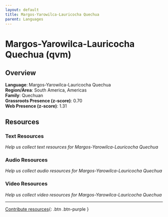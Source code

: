 ```yaml
---
layout: default
title: Margos-Yarowilca-Lauricocha Quechua
parent: Languages
---
```


# Margos-Yarowilca-Lauricocha Quechua (qvm)

## Overview

**Language**: Margos-Yarowilca-Lauricocha Quechua  
**Region/Area**: South America, Americas  
**Family**: Quechuan  
**Grassroots Presence (z-score)**: 0.70  
**Web Presence (z-score)**: 1.31  

## Resources

### Text Resources
*Help us collect text resources for Margos-Yarowilca-Lauricocha Quechua*

### Audio Resources
*Help us collect audio resources for Margos-Yarowilca-Lauricocha Quechua*

### Video Resources
*Help us collect video resources for Margos-Yarowilca-Lauricocha Quechua*

---

[Contribute resources](https://forms.office.com/e/1SfLJx3u1r){: .btn .btn-purple }
